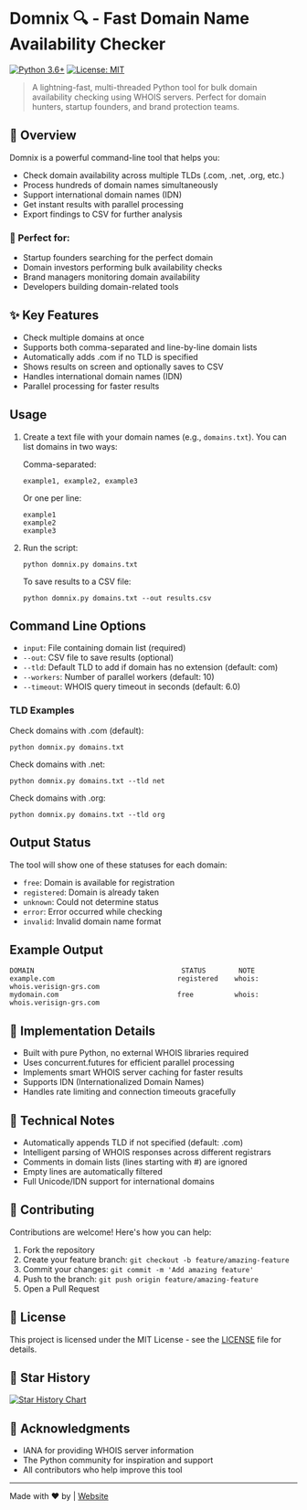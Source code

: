 # Domnix 🔍 - Fast Domain Name Availability Checker

[![Python 3.6+](https://img.shields.io/badge/Python-3.6+-blue.svg)](https://www.python.org/downloads/)
[![License: MIT](https://img.shields.io/badge/License-MIT-yellow.svg)](https://opensource.org/licenses/MIT)

> A lightning-fast, multi-threaded Python tool for bulk domain availability checking using WHOIS servers. Perfect for domain hunters, startup founders, and brand protection teams.

## 🌟 Overview

Domnix is a powerful command-line tool that helps you:
- Check domain availability across multiple TLDs (.com, .net, .org, etc.)
- Process hundreds of domain names simultaneously
- Support international domain names (IDN)
- Get instant results with parallel processing
- Export findings to CSV for further analysis

### 🎯 Perfect for:
- Startup founders searching for the perfect domain
- Domain investors performing bulk availability checks
- Brand managers monitoring domain availability
- Developers building domain-related tools

## ✨ Key Features

- Check multiple domains at once
- Supports both comma-separated and line-by-line domain lists
- Automatically adds .com if no TLD is specified
- Shows results on screen and optionally saves to CSV
- Handles international domain names (IDN)
- Parallel processing for faster results

## Usage

1. Create a text file with your domain names (e.g., `domains.txt`). You can list domains in two ways:

   Comma-separated:
   ```
   example1, example2, example3
   ```

   Or one per line:
   ```
   example1
   example2
   example3
   ```

2. Run the script:
   ```
   python domnix.py domains.txt
   ```

   To save results to a CSV file:
   ```
   python domnix.py domains.txt --out results.csv
   ```

## Command Line Options

- `input`: File containing domain list (required)
- `--out`: CSV file to save results (optional)
- `--tld`: Default TLD to add if domain has no extension (default: com)
- `--workers`: Number of parallel workers (default: 10)
- `--timeout`: WHOIS query timeout in seconds (default: 6.0)

### TLD Examples

Check domains with .com (default):
```
python domnix.py domains.txt
```

Check domains with .net:
```
python domnix.py domains.txt --tld net
```

Check domains with .org:
```
python domnix.py domains.txt --tld org
```

## Output Status

The tool will show one of these statuses for each domain:
- `free`: Domain is available for registration
- `registered`: Domain is already taken
- `unknown`: Could not determine status
- `error`: Error occurred while checking
- `invalid`: Invalid domain name format

## Example Output

```
DOMAIN                                    STATUS        NOTE
example.com                              registered    whois: whois.verisign-grs.com
mydomain.com                             free          whois: whois.verisign-grs.com
```

## 📝 Implementation Details

- Built with pure Python, no external WHOIS libraries required
- Uses concurrent.futures for efficient parallel processing
- Implements smart WHOIS server caching for faster results
- Supports IDN (Internationalized Domain Names)
- Handles rate limiting and connection timeouts gracefully

## 🔧 Technical Notes

- Automatically appends TLD if not specified (default: .com)
- Intelligent parsing of WHOIS responses across different registrars
- Comments in domain lists (lines starting with #) are ignored
- Empty lines are automatically filtered
- Full Unicode/IDN support for international domains

## 🤝 Contributing

Contributions are welcome! Here's how you can help:

1. Fork the repository
2. Create your feature branch: `git checkout -b feature/amazing-feature`
3. Commit your changes: `git commit -m 'Add amazing feature'`
4. Push to the branch: `git push origin feature/amazing-feature`
5. Open a Pull Request

## 📜 License

This project is licensed under the MIT License - see the [LICENSE](LICENSE) file for details.

## 🌟 Star History

[![Star History Chart](https://api.star-history.com/svg?repos=proars/domnix&type=Date)](https://star-history.com/#proars/domnix&Date)

## 🙏 Acknowledgments

- IANA for providing WHOIS server information
- The Python community for inspiration and support
- All contributors who help improve this tool

---
Made with ❤️ by | [Website](https://arstech.net.com) 
